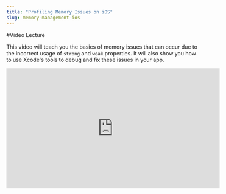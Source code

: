 ```yaml
---
title: "Profiling Memory Issues on iOS"
slug: memory-management-ios
---
```


#Video Lecture

This video will teach you the basics of memory issues that can occur due to the incorrect usage of `strong` and `weak` properties. It will also show you how to use Xcode's tools to debug and fix these issues in your app.

<iframe width="560" height="315" src="https://www.youtube.com/embed/pV4ZpocQD0Q" frameborder="0" allowfullscreen></iframe>